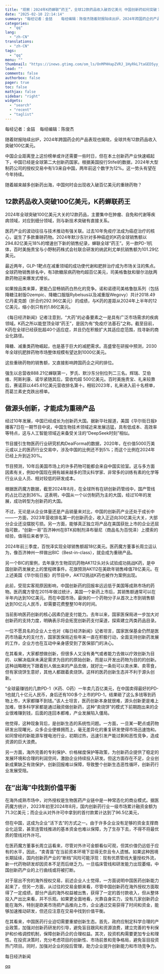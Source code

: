 ```yaml
---
title: "观察｜2024年K药蝉联“药王”，全球12款药品收入破百亿美元 中国创新药如何突破？"
date: "2025-02-10 22:14:14"
summary: "每经记者：金喆    每经编辑：陈俊杰随着财报陆续出炉，2024年跨国药企的产品表现也揭晓，全球共有..."
categories:
  - "qq"
lang:
  - "zh-CN"
translations:
  - "zh-CN"
tags:
  - "qq"
menu: ""
thumbnail: "https://inews.gtimg.com/om_ls/OnMPHHapZVRJ_1HyRkL7taGED5yy_LR7yxzNZ6-Irsy0MAA_640360/0"
lead: ""
comments: false
authorbox: false
pager: true
toc: false
mathjax: false
sidebar: "right"
widgets:
  - "search"
  - "recent"
  - "taglist"
---
```


每经记者：金喆    每经编辑：陈俊杰

随着财报陆续出炉，2024年跨国药企的产品表现也揭晓，全球共有12款药品收入突破100亿美元。

中国企业距离登上这份榜单或许还需要一些时日，但在本土创新药产业快速崛起下，中国已经是全球第二大创新药国家。根据美国投行Stifel的数据，2024年大型制药公司的授权交易中有1/3来自中国，两年前这个数字为12%。这一势头有望在今年持续。

随着越来越多创新药出海，中国何时会出现收入破百亿美元的重磅药物？

12款药品收入突破100亿美元，K药蝉联药王
----------------------

2024年全球突破100亿美元大关的12款药品，主要集中在肿瘤、自免和代谢等疾病领域，对应到细分领域，则与新技术突破有直接关系。

医药产业的波动往往与技术推动有强关联。过去10年免疫疗法成为癌症治疗的核心，诞生了多款重磅药物。2024年默沙东针对多种癌症的K药全球销售额以294.82亿美元18%的增速创下新的销售纪录，蝉联全球“药王”。另一款PD-1抗体，百时美施贵宝与小野制药株式会社联合研发的纳武利尤单抗销售额为101.29亿美元。

最近两年，GLP-1靶点在减重领域的成功使代谢和肥胖治疗成为市场关注的焦点。全球药物销售排名中，有3款糖尿病药物均超百亿美元，司美格鲁肽和替尔泊肽两款药物迎来爆发式增长。

如果按品类来算，更能凸显畅销药白热化的竞争。诺和诺德司美格鲁肽系列（包括降糖注射版Ozempic、降糖口服版Rybelsus以及减重版Wegovy）共计2018.49亿丹麦克朗（折合约292.96亿美元）的成绩，与K药的差距从2024年上半年的12亿美元，缩小到只有约1.86亿美元。

《每日经济新闻》记者注意到，“大药”的必备要素之一是具有广泛市场需求的疾病领域。K药之所以能登顶全球“药王”，是因为有“免疫疗法基石”之称。截至目前，K药在全球已经获批超40个适应症，并且仍在积极扩大其适应症范围，找寻新的商业化路径。

降糖、减重类药物崛起，也是基于巨大的减肥需求。高盛曾在研报中预测，2030年全球抗肥胖药物市场整体规模有望达到1000亿美元。

这些重磅药物的销售额，又直接影响跨国药企之间的排位。

强生以总营收888.21亿蝉联第一，罗氏、默沙东分别位列二三名。辉瑞、艾伯维、阿斯利康、诺华紧随其后，营收均超 500亿美元。百时美施贵宝、礼来较靠后，赛诺菲以445.61亿美元营收排名第十。相较2023年，礼来进入前十名榜单，而葛兰素史克跌出榜单。

做源头创新，才能成为重磅产品
--------------

经过10年发展，中国已经成长为创新药大国。据新华社报道，美国《华尔街日报》播客7日在一期节目中说，中国生物技术领域近来发展迅猛，具有低成本、高效率等特点，这与人工智能领域近来备受关注的“DeepSeek时刻”相似。

节目援引生物医药行业研究机构DealForma的数据，2020年，在价值5000万美元或以上的医药行业交易中，涉及中国的比例还不到5%；而这个比例在2024年已经上升到近30%。

节目预测，10年后美国市场上的许多药物可能都会来自中国实验室。这与多方面因素有关，例如中国现在拥有越来越多的顶尖科学家、非常多的训练有素的化学等行业从业人员、相对较低的研发成本。

根据医药魔方数据，截至2024年8月，在全球所有在研创新药管线中，国产管线的占比已达到36%。这表明，中国从一个以仿制药为主的大国，经过10年的发展，成功转型为创新药的大国。

不过，无论是从企业体量还是产品销量来对比，中国的创新药产业还处于成长中——一方面，2023年营收排名第一的创新药企，收入正迈向30亿美元大关，大部分企业还没摆脱亏损。另一方面，能够真正独立将产品在美国获批上市的企业还屈指可数，“创新一哥”百济神州在BTK抑制剂泽布替尼（商品名为百悦泽）上摸索的经验，值得后来者学习。

2024年前三季度，百悦泽实现全球销售额超18亿美元。医药魔方董事长周立运认为，像百济神州一样做出BIC（Best-in-class），就会成为重磅产品。

另一个BIC的案例，去年康方生物双抗药物AK112头对头试验成功挑战K药，是中国创新药发展史上的里程碑事件。花旗预测AK112在美欧年销售峰值78亿美元。在上述美国《华尔街日报》的节目中，AK112挑战K药也被作为案例出现。

此前，受现实客观原因影响，中国创新药的回报率远远低于美国等成熟市场的药物。医药魔方曾在2015年做过统计，美国一个新药上市后，其销售额通常可以在半年内达到10亿美元。而在中国市场，最快的一个药物分子从首次上市到销售额达到10亿元人民币，却需要花费整整10年的时间。

当前影响医药创新的核心因素仍是支付能力。去年以来，国家医保局进一步加大对创新药的支持力度，明确表示将会拓宽创新药支付渠道，探索建立丙类药品目录。

一位不愿具名的企业人士也对《每日经济新闻》记者坦言，国家医保基金仍然是医药市场最大的支付方，国家医保局近些年来一直在积极行动，全面支持创新药发展的工作，企业方也在互动中亲身感受到了医保部门的决心。

在其看来，大家都想做创新，但很多人又没有勇气或者能力去做以疗效创新为目的、以解决临床未满足需求为目的的原始创新，而是以开发出药物为目的的创新。这种战略眼光下跟着别人做出来的产品去做，就好比一条街可以卖水果、卖零食，但有家烧饼生意好，其他人都跟着卖烧饼。这样的医药创新生态并不利于源头创新。

“全球最赚钱的几款PD-1（K药、O药）一年卖几百亿美元，在中国卖得最好的PD-1也就几十亿元人民币，身后还有100多个上市的PD-1，结果砸了这么多钱等到药物上市，大家都赚不到钱。”该人士坦言，医药创新本身就很难，源头创新更是难上加难，很多科学家都是通过融资做创新药，这种“卖烧饼”的模式下前期跑出来的企业很难赚到钱，后面的连回本都难，产业发展陷入僵局。

他觉得，这种现象背后，是创新生态的系统性问题。一方面，一旦某一靶点或药物研发出现曙光，众多企业便蜂拥而上，毫无差异化的重复研发使得市场迅速饱和。如同曾经的新能源车锂电池行业，初期过热，迅速引发产能过剩和恶性竞争，造成资源的巨大浪费。

另一方面，海外完善的专利保护、价格梯度保护等政策，为创新药企提供了稳定的发展环境和合理的利润空间，激励企业持续投入研发。但这方面存在不足，企业创新成果缺乏有效保护，创新回报难以保障，导致整个创新生态恶性循环，创新药行业发展受阻。

在“出海”中找到价值平衡
------------

在海外成熟市场中，对外授权是生物医药产业链中是一种常态化的商业模式。据医药魔方统计，2023年初至2024年8月，国内创新药行业一级市场累计融资金额为71.3亿美元；而企业从对外许可中拿到的首付款累计达到了96.5亿美元，

但在中国，这成为企业“活下去”的方式之一。由于许多企业没有足够的资金支撑商业化运营，甚至连管线推进的基本资金也难以保障，为了生存下去，不得不将最优质的管线对外许可。

在医药魔方董事长周立运看来，尽管对外许可金额看似可观，但其价值仍远低于应有的水平，因此，“卖青苗”在当前资本环境下显得无奈且令人遗憾。如果这种困境长期延续，国内创新药产业的“断档”风险可能浮现：现有优质管线大量授权外流，新一代药物研发却因资本不足而后继乏力。一旦临床管线和研发能力出现萎缩，中国创新药产业的上行曲线或将被打断。

对于层出不穷的海外授权交易，前述企业人士觉得，一方面说明中国医药创新能力起来了，但另一方面，从过往的交易金额来看，尽管中国创新药在海外授权方面取得了一定成绩，部分产品的海外权益被出售，获得了一定的首付款收入，但从整体投入产出比来看，并不乐观。如果更全面地看，光靠自身实力，没有几家创新药企能在海外，特别是欧美市场把产品推向上市，企业通过交易获得了时间和资金，能够加速推动研发，但还应注意在交易中找到价值平衡。

在其看来，中国医药行业迫切需要重塑创新生态。首先，政府应制定科学合理的产业政策，加强对创新药研发的引导，避免盲目跟风和资源浪费，建立完善的专利保护和价格调控机制，保障创新药企的合理权益。其次，投资机构需要更加专业和理性。在投资决策时，充分考虑项目的创新性、市场前景和竞争格局，避免盲目投资热门项目。同时，加强对企业的投后管理，助力企业提升创新能力和市场竞争力。

  

每日经济新闻

[qq](https://new.qq.com/rain/a/20250210A08PHR00)
